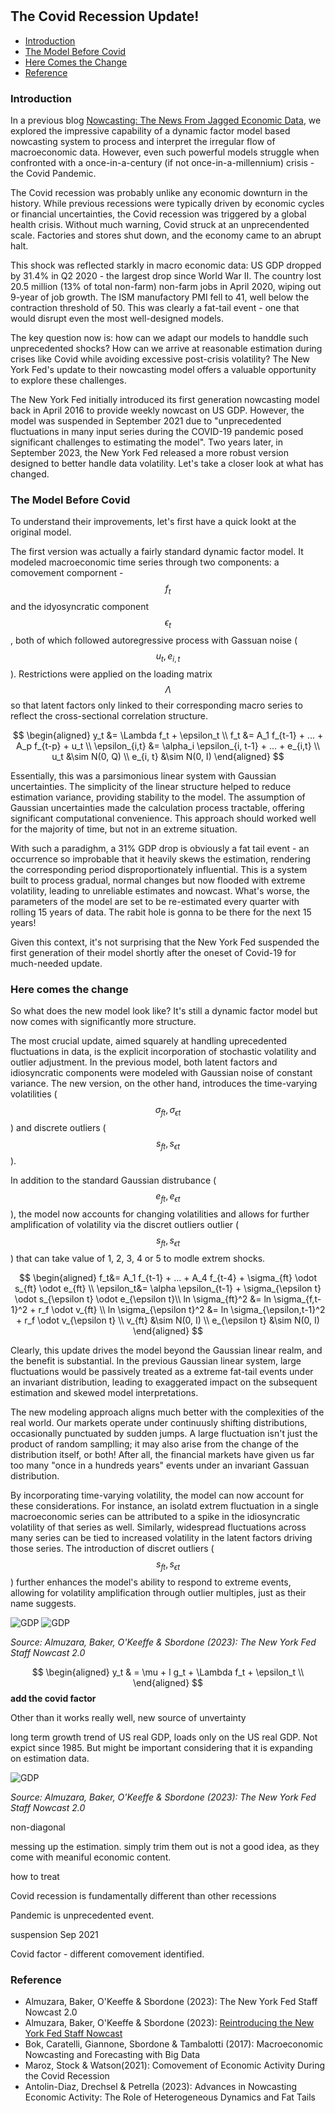 #

## The Covid Recession Update!

- [Introduction](#introduction)
- [The Model Before Covid](#before)
- [Here Comes the Change](#change)
- [Reference](#ref)

### Introduction <a name="introduction"></a>

In a previous blog [Nowcasting: The News From Jagged Economic Data](https://skybluerw.github.io/2023/05/25/news-from-ragged-data.html), we explored the impressive capability of a dynamic factor model based nowcasting system to process and interpret the irregular flow of macroeconomic data. However, even such powerful models struggle when confronted with a once-in-a-century (if not once-in-a-millennium) crisis - the Covid Pandemic.

The Covid recession was probably unlike any economic downturn in the history. While previous recessions were typically driven by economic cycles or financial uncertainties, the Covid recession was triggered by a global health crisis. Without much warning, Covid struck at an unprecendented scale. Factories and stores shut down, and the economy came to an abrupt halt.

This shock was reflected starkly in macro economic data: US GDP dropped by 31.4% in Q2 2020 - the largest drop since World War II. The country lost 20.5 million (13% of total non-farm) non-farm jobs in April 2020, wiping out 9-year of job growth. The ISM manufactory PMI fell to 41, well below the contraction threshold of 50. This was clearly a fat-tail event - one that would disrupt even the most well-designed models.

The key question now is: how can we adapt our models to handdle such unprecedented shocks? How can we arrive at reasonable estimation during crises like Covid while avoiding excessive post-crisis volatility? The New York Fed's update to their nowcasting model offers a valuable opportunity to explore these challenges.

The New York Fed initially introduced its first generation nowcasting model back in April 2016 to provide weekly nowcast on US GDP. However, the model was suspended in September 2021 due to "unprecedented fluctuations in many input series during the COVID-19 pandemic posed significant challenges to estimating the model". Two years later, in September 2023, the New York Fed released a more robust version designed to better handle data volatility. Let's take a closer look at what has changed.


### The Model Before Covid <a name="before"></a>

To understand their improvements, let's first have a quick lookt at the original model.

The first version was actually a fairly standard dynamic factor model. It modeled macroeconomic time series through two components: a comovement compornent - $$f_t$$ and the idyosyncratic component $$\epsilon_t$$, both of which followed autoregressive process with Gassuan noise ($$u_t, e_{i,t}$$). Restrictions were applied on the loading matrix $$\Lambda$$ so that latent factors only linked to their corresponding macro series to reflect the cross-sectional correlation structure. 

$$
\begin{aligned}
y_t &= \Lambda f_t + \epsilon_t \\
f_t &= A_1 f_{t-1} + ... + A_p f_{t-p} + u_t \\ 
\epsilon_{i,t} &= \alpha_i \epsilon_{i, t-1} + ... + e_{i,t} \\ 
u_t &\sim N(0, Q) \\
e_{i, t} &\sim N(0, I)
\end{aligned}
$$

Essentially, this was a parsimonious linear system with Gaussian uncertainties. The simplicity of the linear structure helped to reduce estimation variance, providing stability to the model. The assumption of Gaussian uncertainties made the calculation process tractable, offering significant computational convenience. This approach should worked well for the majority of time, but not in an extreme situation.

With such a paradighm, a 31% GDP drop is obviously a fat tail event - an occurrence so improbable that it heavily skews the estimation, rendering the corresponding period disproportionately influential. This is a system built to process gradual, normal changes but now flooded with extreme volatility, leading to unreliable estimates and nowcast. What's worse, the parameters of the model are set to be re-estimated every quarter with rolling 15 years of data. The rabit hole is gonna to be there for the next 15 years!

Given this context, it's not surprising that the New York Fed suspended the first generation of their model shortly after the oneset of Covid-19 for much-needed update.

### Here comes the change <a name="change"></a>

So what does the new model look like? It's still a dynamic factor model but now comes with significantly more structure.

The most crucial update, aimed squarely at handling uprecedented fluctuations in data, is the explicit incorporation of stochastic volatility and outlier adjustment. In the previous model, both latent factors and idiosyncratic components were modeled with Gaussian noise of constant variance. The new version, on the other hand, introduces the time-varying volatilities ($$\sigma_{ft}, \sigma_{\epsilon t}$$) and discrete outliers ($$s_{ft}, s_{\epsilon t}$$).

In addition to the standard Gaussian distrubance ($$e_{ft}, e_{\epsilon t}$$), the model now accounts for changing volatilities and allows for further amplification of volatility via the discret outliers outlier ($$s_{ft}, s_{\epsilon t}$$) that can take value of 1, 2, 3, 4 or 5 to modle extrem shocks. 

$$
\begin{aligned}
f_t&= A_1 f_{t-1} + ... + A_4 f_{t-4} + \sigma_{ft} \odot s_{ft} \odot e_{ft} \\
\epsilon_t&= \alpha \epsilon_{t-1} + \sigma_{\epsilon t} \odot s_{\epsilon t} \odot e_{\epsilon t}\\
ln \sigma_{ft}^2 &= ln \sigma_{f,t-1}^2 + r_f \odot v_{ft} \\
ln \sigma_{\epsilon t}^2 &= ln \sigma_{\epsilon,t-1}^2 + r_f \odot v_{\epsilon t} \\
v_{ft} &\sim N(0, I) \\
e_{\epsilon t} &\sim N(0, I)
\end{aligned}
$$

Clearly, this update drives the model beyond the Gaussian linear realm, and the benefit is substantial. In the previous Gaussian linear system, large fluctuations would be passively treated as a extreme fat-tail events under an invariant distribution, leading to exaggerated impact on the subsequent estimation and skewed model interpretations. 

The new modeling approach aligns much better with the complexities of the real world. Our markets operate under continuusly shifting distributions, occasionally punctuated by sudden jumps. A large fluctuation isn't just the product of random samplling; it may also arise from the change of the distribution itself, or both! After all, the financial markets have given us far too many "once in a hundreds years" events under an invariant Gassuan distribution.

By incorporating time-varying volatility, the model can now account for these considerations. For instance, an isolatd extrem fluctuation in a single macroeconomic series can be attributed to a spike in the idiosyncratic volatility of that series as well. Similarly, widespread fluctuations across many series can be tied to increased volatility in the latent factors driving those series. The introduction of discret outliers ($$s_{ft}, s_{\epsilon t}$$) further enhances the model's ability to respond to extreme events, allowing for volatility amplification through outlier multiples, just as their name suggests.


![GDP](https://raw.githubusercontent.com/SkyBlueRW/SkyBlueRW.github.io/main/_posts/asset/nowcast_factor.jpg)
![GDP](https://raw.githubusercontent.com/SkyBlueRW/SkyBlueRW.github.io/main/_posts/asset/nowcast_volatility.jpg)

*Source: Almuzara, Baker, O'Keeffe & Sbordone (2023): The New York Fed Staff Nowcast 2.0*


$$
\begin{aligned}
y_t & = \mu + l g_t + \Lambda f_t + \epsilon_t \\
\end{aligned}
$$
**add the covid factor**



Other than it works really well, new source of unvertainty

long term growth trend of US real GDP, loads only on the US real GDP. Not expict since 1985. But might be important considering that it is expanding on estimation data.


![GDP](https://raw.githubusercontent.com/SkyBlueRW/SkyBlueRW.github.io/main/_posts/asset/us_gdp_lt_trend.jpg)

*Source: Almuzara, Baker, O'Keeffe & Sbordone (2023): The New York Fed Staff Nowcast 2.0*

non-diagonal 


messing up the estimation. simply trim them out is not a good idea, as they come with meaniful economic content. 

how to treat

Covid recession is fundamentally different than other recessions

Pandemic is unprecedented event.

suspension Sep 2021

Covid factor - different comovement identified.

### Reference <a name="ref"></a>
- Almuzara, Baker, O'Keeffe & Sbordone (2023): The New York Fed Staff Nowcast 2.0
- Almuzara, Baker, O'Keeffe & Sbordone (2023): [Reintroducing the New York Fed Staff Nowcast](https://libertystreeteconomics.newyorkfed.org/2023/09/reintroducing-the-new-york-fed-staff-nowcast/)
- Bok, Caratelli, Giannone, Sbordone & Tambalotti (2017): Macroeconomic Nowcasting and Forecasting with Big Data
- Maroz, Stock & Watson(2021): Comovement of Economic Activity During the Covid Recession
- Antolin-Diaz, Drechsel & Petrella (2023): Advances in Nowcasting Economic Activity: The Role of Heterogeneous Dynamics and Fat Tails
